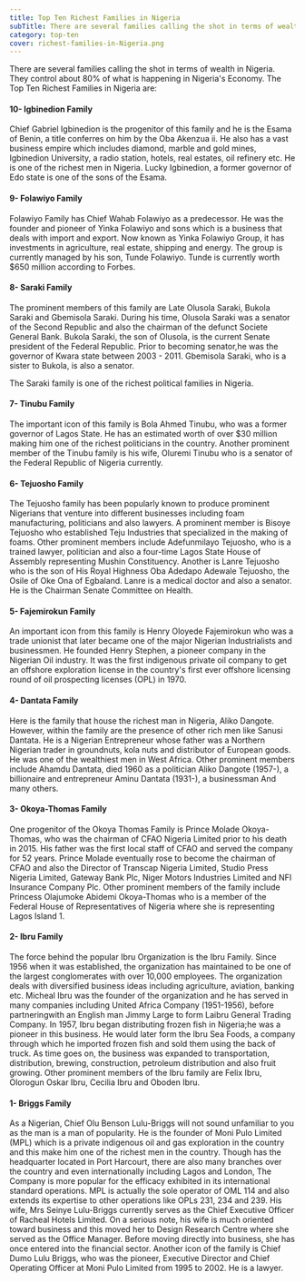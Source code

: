 ```yaml
---
title: Top Ten Richest Families in Nigeria
subTitle: There are several families calling the shot in terms of wealth in Nigeria. They control about 80% of what is happening in Nigeria's Economy. The Top Ten Richest Families in Nigeria are.
category: top-ten
cover: richest-families-in-Nigeria.png
---
```


There are several families calling the shot in terms of wealth in Nigeria. They control about 80% of what is happening in Nigeria's Economy. The Top Ten Richest Families in Nigeria are:


#### 10- Igbinedion Family
Chief Gabriel Igbinedion is the progenitor of this family and he is the Esama of Benin, a title conferres on him by the Oba Akenzua ii. He also has a vast business empire which includes diamond, marble and gold mines, Igbinedion University, a radio station, hotels, real estates, oil refinery etc. He is one of the richest men in Nigeria. 
Lucky Igbinedion, a former governor of Edo state is one of the sons of the Esama.

#### 9- Folawiyo Family
Folawiyo Family has Chief Wahab Folawiyo as a predecessor. He was the founder and pioneer of Yinka Folawiyo and sons which is a business that deals with import and export. Now known as Yinka Folawiyo Group, it has investments in agriculture, real estate, shipping and energy. The group is currently managed by his son, Tunde Folawiyo. Tunde is currently worth $650 million according to Forbes.

#### 8- Saraki Family
The prominent members of this family are Late Olusola Saraki, Bukola Saraki and Gbemisola Saraki. During his time, Olusola Saraki was a senator of the Second Republic and also the chairman of the defunct Societe General Bank. Bukola Saraki, the son of Olusola, is the current Senate president of the Federal Republic.
Prior to becoming senator,he was the governor of Kwara state between 2003 - 2011. Gbemisola Saraki, who is a sister to Bukola, is also a senator. 

The Saraki family is one of the richest political families in Nigeria.

#### 7- Tinubu Family
The important icon of this family is Bola Ahmed Tinubu, who was a former governor of Lagos State. He has an estimated worth of over $30 million making him one of the richest politicians in the country.
Another prominent member of the Tinubu family is his wife, Oluremi Tinubu who is a senator of the Federal Republic of Nigeria currently.

#### 6- Tejuosho Family
The Tejuosho family has been popularly known to produce prominent Nigerians that venture into different businesses including foam manufacturing, politicians and also lawyers. A prominent member is Bisoye Tejuosho who established Teju Industries that specialized in the making of foams. Other prominent members include Adefunmilayo Tejuosho, who is a trained lawyer, politician and also a four-time Lagos State House of Assembly representing Mushin Constituency. Another is Lanre Tejuosho who is the son of His Royal Highness Oba Adedapo Adewale Tejuosho, the Osile of Oke Ona of Egbaland. Lanre is a medical doctor and also a senator. He is the Chairman Senate Committee on Health.

#### 5- Fajemirokun Family
An important icon from this family is Henry Oloyede Fajemirokun who was a trade unionist that later became one of the major Nigerian Industrialists and businessmen. He founded Henry Stephen, a pioneer company in the Nigerian Oil industry. It was the first indigenous private oil company to get an offshore exploration license in the country's first ever offshore licensing round of oil prospecting licenses (OPL) in 1970.

#### 4- Dantata Family
Here is the family that house the richest man in Nigeria, Aliko Dangote. However, within the family are the presence of other rich men like Sanusi Dantata. He is a Nigerian Entrepreneur whose father was a Northern Nigerian trader in groundnuts, kola nuts and distributor of European goods. He was one of the wealthiest men in West Africa. Other prominent members include Ahamdu Dantata, died 1960 as a politician Aliko Dangote (1957-), a billionaire and entrepreneur Aminu Dantata (1931-), a businessman And many others.

#### 3- Okoya-Thomas Family
One progenitor of the Okoya Thomas Family is Prince Molade Okoya-Thomas, who was the chairman of CFAO Nigeria Limited prior to his death in 2015.  His father was the first local staff of CFAO and served the company for 52 years. Prince Molade eventually rose to become the chairman of CFAO and also the Director of Transcap Nigeria Limited, Studio Press Nigeria Limited, Gateway Bank Plc, Niger Motors Industries Limited and NFI Insurance Company Plc. Other prominent members of the family include Princess Olajumoke Abidemi Okoya-Thomas who is a member of the Federal House of Representatives of Nigeria where she is representing Lagos Island 1. 

#### 2- Ibru Family
The force behind the popular Ibru Organization is the Ibru Family. Since 1956 when it was established, the organization has maintained to be one of the largest conglomerates with over 10,000 employees. The organization deals with diversified business ideas including agriculture, aviation, banking etc. Micheal Ibru was the founder of the organization and he has served in many companies including United Africa Company (1951-1956), before partneringwith an English man Jimmy Large to form Laibru General Trading Company. In 1957, Ibru began distributing frozen fish in Nigeria;he was a pioneer in this business. He would later form the Ibru Sea Foods, a company through which he imported frozen fish and sold them using the back of truck. As time goes on, the business was expanded to transportation, distribution, brewing, construction, petroleum distribution and also fruit growing. Other prominent members of the Ibru family are Felix Ibru, Olorogun Oskar Ibru, Cecilia Ibru and Oboden Ibru.

#### 1- Briggs Family
As a Nigerian, Chief Olu Benson Lulu-Briggs will not sound unfamiliar to you as the man is a man of popularity. He is the founder of Moni Pulo Limited (MPL) which is a private indigenous oil and gas exploration in the country and this make him one of the richest men in the country. Though has the headquarter located in Port Harcourt, there are also many branches over the country and even internationally including Lagos and London, The Company is more popular for the efficacy exhibited in its international standard operations. MPL is actually the sole operator of OML 114 and also extends its expertise to other operations like OPLs 231, 234 and 239. 
 His wife, Mrs Seinye Lulu-Briggs currently serves as the Chief Executive Officer of Racheal Hotels Limited. On a serious note, his wife is much oriented toward business and this moved her to Design Research Centre where she served as the Office Manager. Before moving directly into business, she has once entered into the financial sector. Another icon of the family is Chief Dumo Lulu Briggs, who was the pioneer, Executive Director and Chief Operating Officer at Moni Pulo Limited from 1995 to 2002. He is a lawyer.

